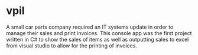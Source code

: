 # vpil
A small car parts company required an IT systems update in order to manage their sales and print invoices.
This console app was the first project written in C# to show the sales of items as well as outputting sales to excel from visual studio to allow for the printing of invoices.
